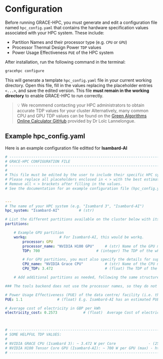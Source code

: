 # Configuration

Before running GRACE-HPC, you must generate and edit a configuration file named `hpc_config.yaml` that contains the hardware specification values 
associated with your HPC system. These include:

- Partition Names and their processor type (e.g. `CPU` or `GPU`)
- Processor Thermal Design Power `TDP` values 
- Power Usage Effectiveness `PUE` of the HPC system

After installation, run the following command in the terminal:

```bash 
gracehpc configure
```

This will generate a template `hpc_config.yaml` file in your current working directory.
Open this file, fill in the values replacing the placeholder entries `<...>`, and save the edited version.
This file **must remain in the working directory** to enable GRACE-HPC to run correctly.


> 💡 We recommend contacting your HPC administrators to obtain accurate TDP values for your cluster
> Alternatively, many common CPU and GPU TDP values can be found on the [Green Algorithms Online Calculator GitHub](https://github.com/GreenAlgorithms/green-algorithms-tool/tree/master/data/latest) provided by Dr Loïc Lannelongue.


## Example hpc_config.yaml

Here is an example configuration file editted for **Isambard-AI**

```yaml
# ----------------------------------------------------------------------------------------------------------------
# GRACE-HPC CONFIGURATION FILE
# ----------------------------------------------------------------------------------------------------------------
#
# This file must be edited by the user to include their specific HPC system details before using the GRACE-HPC tool.
# Please replace all placeholders enclosed in < > with the best estimates for your HPC cluster specifications (e.g. Isambard 3, Isambard-AI etc...)
# Remove all < > brackets after filling in the values.
# See the documentation for an example configuration file (hpc_config.yaml) with the correct format.


---
# The name of your HPC system (e.g. "Isambard 3", "Isambard-AI")
hpc_system: "Isambard-AI"         # (str)

# List the different partitions available on the cluster below with its hardware details (or at least the one you want to use)
partitions:                         

    # Example GPU partition 
    workq:               # For Isambard-AI, this would be workq.
        processor: GPU             
        processor_name: "NVIDIA H100 GPU"     # (str) Name of the GPU model. E.g. "NVIDIA H100 Tensor Core GPU"
        TDP: 700                          # (integer) The TDP of the whole GPU in watts.

        # For GPU partitions, you must also specify the details for supporting CPUs
        CPU_name: "NVIDIA Grace CPU"          # (str) Name of the CPU model 
        CPU_TDP: 3.472                        # (float) The TDP of the CPU per core in Watts.

    # Add additional partitions as needed, following the same structure as above.

### The tools backend does not use the processor names, so they do not affect the calculations.

# Power Usage Effectiveness (PUE) of the data centre/ facility (i.e. the data centre overhead)
PUE: 1.1                # (float) E.g. Isambard-AI has an estimated PUE of 1.1

# Average cost of electricity in GBP per kWh 
electricity_cost: 0.2573            # (float)  Average Cost of electricity in the UK (0.2573 GBP/kWh) - July 2025 - https://www.ofgem.gov.uk/information-consumers/energy-advice-households/energy-price-cap



# ----------------------------------------------------------------------------------------------------------------
# SOME HELPFUL TDP VALUES:
#
# NVIDIA GRACE CPU (Isambard 3): ~ 3.472 W per Core               - (250 W/ 72 cores) https://resources.nvidia.com/en-us-grace-cpu/data-center-datasheet?ncid=no-ncid
# NVIDIA H100 Tensor Core GPU (Isambard-AI): ~ 700 W per GPU (max) - https://resources.nvidia.com/en-us-hopper-architecture/nvidia-tensor-core-gpu-datasheet?ncid=no-ncid
# ----------------------------------------------------------------------------------------------------------------
```